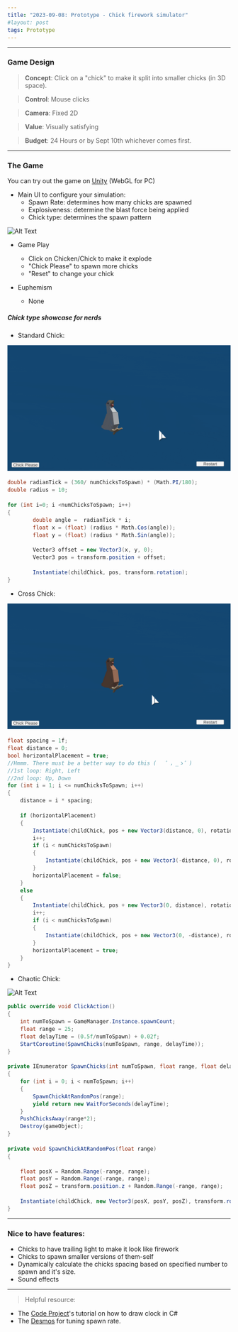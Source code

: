 ```yaml
---
title: "2023-09-08: Prototype - Chick firework simulator"
#layout: post
tags: Prototype
---
```



---------------
### Game Design

>**Concept**: Click on a "chick" to make it split into smaller chicks (in 3D space).

>**Control**: Mouse clicks

>**Camera**: Fixed 2D

>**Value**: Visually satisfying

>**Budget**: 24 Hours or by Sept 10th whichever comes first.

----------------

### The Game

You can try out the game on [Unity](https://play.unity.com/mg/other/build-lgn) (WebGL for PC)
- Main UI to configure your simulation:
	- Spawn Rate: determines how many chicks are spawned
	- Explosiveness: determine the blast force being applied
	- Chick type: determines the spawn pattern

![Alt Text](\asset\recording\2023_09\Chick_UI.gif)

- Game Play
	- Click on Chicken/Chick to make it explode
	- "Chick Please" to spawn more chicks
	- "Reset" to change your chick

- Euphemism
	- None


##### Chick type showcase for nerds 
- Standard Chick:

![Alt Text](\asset\recording\2023_09\Chick_standard.gif)

```csharp
double radianTick = (360/ numChicksToSpawn) * (Math.PI/180);
double radius = 10;

for (int i=0; i <numChicksToSpawn; i++)
{
        double angle =  radianTick * i;
        float x = (float) (radius * Math.Cos(angle));
        float y = (float) (radius * Math.Sin(angle));

        Vector3 offset = new Vector3(x, y, 0);
        Vector3 pos = transform.position + offset;

        Instantiate(childChick, pos, transform.rotation);
}
```


- Cross Chick:

![Alt Text](\asset\recording\2023_09\Chick_cross.gif)

```csharp
float spacing = 1f;
float distance = 0;
bool horizontalPlacement = true;
//Hmmm. There must be a better way to do this ( 　゜，_ゝ゜)
//1st loop: Right, Left
//2nd loop: Up, Down
for (int i = 1; i <= numChicksToSpawn; i++)
{
    distance = i * spacing;

    if (horizontalPlacement)
    {
        Instantiate(childChick, pos + new Vector3(distance, 0), rotation);
        i++;
        if (i < numChicksToSpawn)
        {
            Instantiate(childChick, pos + new Vector3(-distance, 0), rotation);
        }
        horizontalPlacement = false;
    }
    else
    {
        Instantiate(childChick, pos + new Vector3(0, distance), rotation);
        i++;
        if (i < numChicksToSpawn)
        {
            Instantiate(childChick, pos + new Vector3(0, -distance), rotation);
        }
        horizontalPlacement = true;
    }
}
```

- Chaotic Chick:

![Alt Text](\asset\recording\2023_09\Chick_chaos.gif)

```csharp
public override void ClickAction()
{
    int numToSpawn = GameManager.Instance.spawnCount;
    float range = 25;
    float delayTime = (0.5f/numToSpawn) + 0.02f;
    StartCoroutine(SpawnChicks(numToSpawn, range, delayTime));
}

private IEnumerator SpawnChicks(int numToSpawn, float range, float delayTime)
{
    for (int i = 0; i < numToSpawn; i++)
    {
        SpawnChickAtRandomPos(range);
        yield return new WaitForSeconds(delayTime);
    }
    PushChicksAway(range*2);
    Destroy(gameObject);
}

private void SpawnChickAtRandomPos(float range)
{
   
    float posX = Random.Range(-range, range);
    float posY = Random.Range(-range, range);
    float posZ = transform.position.z + Random.Range(-range, range); 

    Instantiate(childChick, new Vector3(posX, posY, posZ), transform.rotation);
}
```
-----------------------------------------------
### Nice to have features:
- Chicks to have trailing light to make it look like firework
- Chicks to spawn smaller versions of them-self
- Dynamically calculate the chicks spacing based on specified number to spawn and it's size.
- Sound effects

-----------------------------------------------
>Helpful resource:
- The [Code Project](https://www.codeproject.com/Articles/9593/Analog-clock-control-in-C)'s tutorial on how to draw clock in C#
- The [Desmos](https://www.desmos.com/calculator/jmxmtmciah) for tuning spawn rate.

